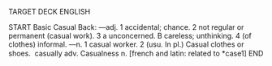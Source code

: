 TARGET DECK
ENGLISH

START
Basic
Casual
Back: —adj. 1 accidental; chance. 2 not regular or permanent (casual work). 3 a unconcerned. B careless; unthinking. 4 (of clothes) informal. —n. 1 casual worker. 2 (usu. In pl.) Casual clothes or shoes.  casually adv. Casualness n. [french and latin: related to *case1]
END
